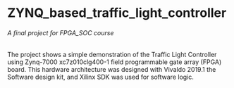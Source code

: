 # ZYNQ_based_traffic_light_controller
###### A final project for FPGA_SOC course

The project shows a simple demonstration of the Traffic Light Controller using Zynq-7000 xc7z010clg400-1 field programmable gate array (FPGA) board.
This hardware architecture was designed with Vivaldo 2019.1 the Software design kit, and 
Xilinx SDK was used for software logic.
